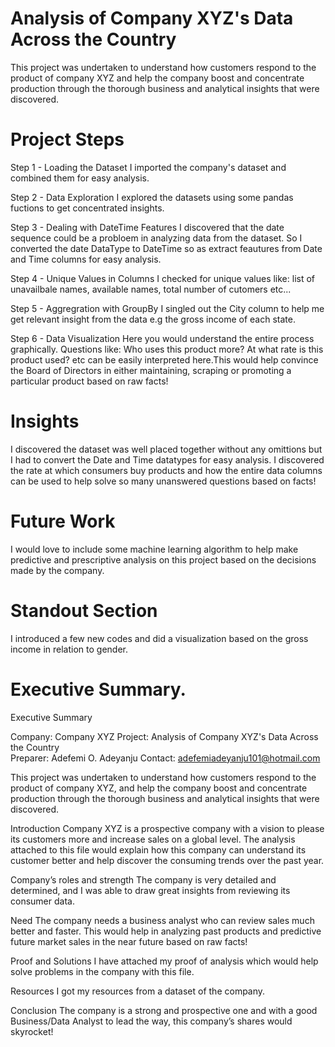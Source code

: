 # Analysis of Company XYZ's Data Across the Country

This project was undertaken to understand how customers respond to the product of company XYZ and help the company boost and concentrate production through the thorough business and analytical insights that were discovered.

# Project Steps

Step 1 - Loading the Dataset
I imported the company's dataset and combined them for easy analysis.

Step 2 - Data Exploration
I explored the datasets using some pandas fuctions to get concentrated insights.

Step 3 - Dealing with DateTime Features
I discovered that the date sequence could be a probloem in analyzing data from the dataset. So I converted the date DataType to DateTime so as extract feautures from Date and Time columns for easy analysis.

Step 4 - Unique Values in Columns
I checked for unique values like: list of unavailbale names, available names, total number of cutomers etc...

Step 5 - Aggregration with GroupBy
I singled out the City column to help me get relevant insight from the data e.g the gross income of each state.

Step 6 - Data Visualization
Here you would understand the entire process graphically.
Questions like: Who uses this product more? At what rate is this product used? etc can be easily interpreted here.This would help convince the Board of Directors in either maintaining, scraping or promoting a particular product based on raw facts!


# Insights

I discovered the dataset was well placed together without any omittions but I had to convert the Date and Time datatypes for easy analysis.
I discovered the rate at which consumers buy products and how the entire data columns can be used to help solve so many unanswered questions based on facts!


# Future Work

I would love to include some machine learning algorithm to help make predictive and prescriptive analysis on this project based on the decisions made by the company.

# Standout Section

I introduced a few new codes and did a visualization based on the gross income in relation to gender.

# Executive Summary.


Executive Summary

Company: Company XYZ
Project: Analysis of Company XYZ's Data Across the Country	
Preparer: Adefemi O. Adeyanju
Contact: adefemiadeyanju101@hotmail.com

This project was undertaken to understand how customers respond to the product of company XYZ, and help the company boost and concentrate production through the thorough business and analytical insights that were discovered.

Introduction
Company XYZ is a prospective company with a vision to please its customers more and increase sales on a global level. The analysis attached to this file would explain how this company can understand its customer better and help discover the consuming trends over the past year.

Company’s roles and strength
The company is very detailed and determined, and I was able to draw great insights from reviewing its consumer data.

Need
The company needs a business analyst who can review sales much better and faster. This would help in analyzing past products and predictive future market sales in the near future based on raw facts!

Proof and Solutions
I have attached my proof of analysis which would help solve problems in the company with this file.

Resources
I got my resources from a dataset of the company.

Conclusion
The company is a strong and prospective one and with a good Business/Data Analyst to lead the way, this company’s shares would skyrocket!















